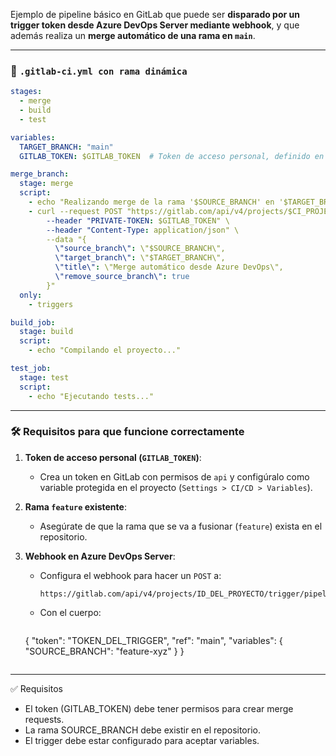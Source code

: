 Ejemplo de pipeline básico en GitLab que puede ser **disparado por un trigger token desde Azure DevOps Server mediante webhook**, y que además realiza un **merge automático de una rama en `main`**.

---

### 📄 `.gitlab-ci.yml con rama dinámica`

```yaml
stages:
  - merge
  - build
  - test

variables:
  TARGET_BRANCH: "main"
  GITLAB_TOKEN: $GITLAB_TOKEN  # Token de acceso personal, definido en GitLab CI/CD

merge_branch:
  stage: merge
  script:
    - echo "Realizando merge de la rama '$SOURCE_BRANCH' en '$TARGET_BRANCH'..."
    - curl --request POST "https://gitlab.com/api/v4/projects/$CI_PROJECT_ID/merge_requests" \
        --header "PRIVATE-TOKEN: $GITLAB_TOKEN" \
        --header "Content-Type: application/json" \
        --data "{
          \"source_branch\": \"$SOURCE_BRANCH\",
          \"target_branch\": \"$TARGET_BRANCH\",
          \"title\": \"Merge automático desde Azure DevOps\",
          \"remove_source_branch\": true
        }"
  only:
    - triggers

build_job:
  stage: build
  script:
    - echo "Compilando el proyecto..."

test_job:
  stage: test
  script:
    - echo "Ejecutando tests..."
```

---

### 🛠️ Requisitos para que funcione correctamente

1. **Token de acceso personal (`GITLAB_TOKEN`)**:
   - Crea un token en GitLab con permisos de `api` y configúralo como variable protegida en el proyecto (`Settings > CI/CD > Variables`).

2. **Rama `feature` existente**:
   - Asegúrate de que la rama que se va a fusionar (`feature`) exista en el repositorio.

3. **Webhook en Azure DevOps Server**:
   - Configura el webhook para hacer un `POST` a:
     ```
     https://gitlab.com/api/v4/projects/ID_DEL_PROYECTO/trigger/pipeline
     ```
   - Con el cuerpo:
     ```json
    {
        "token": "TOKEN_DEL_TRIGGER",
        "ref": "main",
        "variables": {
            "SOURCE_BRANCH": "feature-xyz"
        }
    }
     ```

---
✅ Requisitos
- El token (GITLAB_TOKEN) debe tener permisos para crear merge requests.
- La rama SOURCE_BRANCH debe existir en el repositorio.
- El trigger debe estar configurado para aceptar variables.